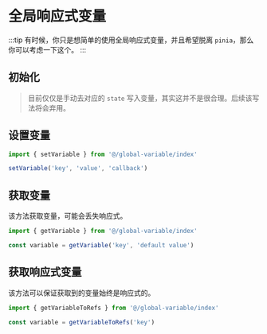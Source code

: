 # 全局响应式变量

:::tip
有时候，你只是想简单的使用全局响应式变量，并且希望脱离 `pinia`，那么你可以考虑一下这个。
:::

## 初始化

> 目前仅仅是手动去对应的 `state` 写入变量，其实这并不是很合理。后续该写法将会弃用。

## 设置变量

```ts
import { setVariable } from '@/global-variable/index'

setVariable('key', 'value', 'callback')
```

## 获取变量

该方法获取变量，可能会丢失响应式。

```ts
import { getVariable } from '@/global-variable/index'

const variable = getVariable('key', 'default value')
```

## 获取响应式变量

该方法可以保证获取到的变量始终是响应式的。

```ts
import { getVariableToRefs } from '@/global-variable/index'

const variable = getVariableToRefs('key')
```
